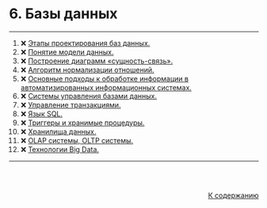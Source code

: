 #

<div id="readme-top">
  <h1> 6. Базы данных </h1>
</div>

<hr/>
<ol>
  <li>❌ <a href="#1"> Этапы проектирования баз данных. </a></li>
  <li>❌ <a href="#2"> Понятие модели данных. </a></li>
  <li>❌ <a href="#3"> Построение диаграмм «сущность-связь». </a></li>
  <li>❌ <a href="#4"> Алгоритм нормализации отношений. </a></li>
  <li>❌ <a href="#5"> Основные подходы к обработке информации в автоматизированных информационных системах. </a></li>
  <li>❌ <a href="#6"> Системы управления базами данных. </a></li>
  <li>❌ <a href="#7"> Управление транзакциями. </a></li>
  <li>❌ <a href="#8"> Язык SQL. </a></li>
  <li>❌ <a href="#9"> Триггеры и хранимые процедуры. </a></li>
  <li>❌ <a href="#10"> Хранилища данных. </a></li>
  <li>❌ <a href="#11"> OLAP системы, OLTP системы. </a></li>
  <li>❌ <a href="#12"> Технологии Big Data. </a></li>
</ol>
<hr/>
<br />

##

<p align="right"><a href="#readme-top">К содержанию</a></p>
